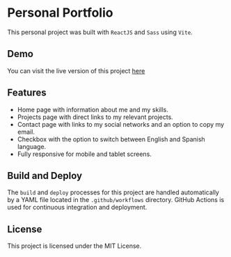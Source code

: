 # Personal Portfolio
This personal project was built with `ReactJS` and `Sass` using `Vite`.

## Demo
You can visit the live version of this project [here](https://tomyalberdi.github.io/Portfolio/)

## Features
* Home page with information about me and my skills.
* Projects page with direct links to my relevant projects.
* Contact page with links to my social networks and an option to copy my email.
* Checkbox with the option to switch between English and Spanish language.
* Fully responsive for mobile and tablet screens.

## Build and Deploy

The `build` and `deploy` processes for this project are handled automatically by a YAML file located in the `.github/workflows` directory. GitHub Actions is used for continuous integration and deployment.

## License

This project is licensed under the MIT License.
